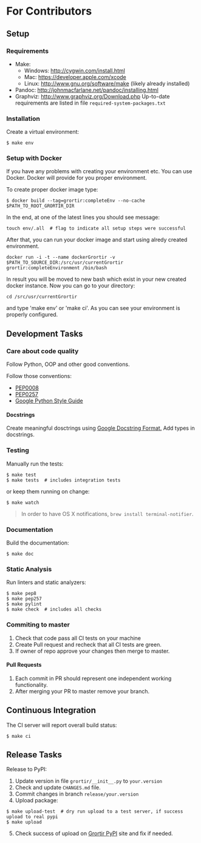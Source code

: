 # For Contributors

## Setup

### Requirements

* Make:
    * Windows: http://cygwin.com/install.html
    * Mac: https://developer.apple.com/xcode
    * Linux: http://www.gnu.org/software/make (likely already installed)
* Pandoc: http://johnmacfarlane.net/pandoc/installing.html
* Graphviz: http://www.graphviz.org/Download.php
Up-to-date requirements are listed in file 
```required-system-packages.txt```

### Installation

Create a virtual environment:

```
$ make env
```

### Setup with Docker
If you have any problems with creating your environment etc. You can use Docker.
Docker will provide for you proper environment.

To create proper docker image type:

```
$ docker build --tag=grortir:completeEnv --no-cache $PATH_TO_ROOT_GRORTIR_DIR
```

In the end, at one of the latest lines you should see message:
```
touch env/.all  # flag to indicate all setup steps were successful
```

After that, you can run your docker image and start using alredy created environment.
```
docker run -i -t --name dockerGrortir -v $PATH_TO_SOURCE_DIR:/src/usr/currentGrortir  grortir:completeEnvironment /bin/bash
```
In result you will be moved to new bash which exist in your new created docker instance.
Now you can go to your directory:
```
cd /src/usr/currentGrortir
```
and type 'make env' or 'make ci'. 
As you can see your environment is properly configured.

## Development Tasks

### Care about code quality

Follow Python, OOP and other good conventions.

Follow those conventions:

* [PEP0008](https://www.python.org/dev/peps/pep-0008/)
* [PEP0257](https://www.python.org/dev/peps/pep-0257/)
* [Google Python Style Guide](https://google.github.io/styleguide/pyguide.html)

#### Docstrings
Create meaningful dosctrings using [Google Docstring Format.](http://sphinxcontrib-napoleon.readthedocs.org/en/latest/example_google.html)
Add types in docstrings.

### Testing

Manually run the tests:

```
$ make test
$ make tests  # includes integration tests
```

or keep them running on change:

```
$ make watch
```

> In order to have OS X notifications, `brew install terminal-notifier`.

### Documentation

Build the documentation:

```
$ make doc
```

### Static Analysis

Run linters and static analyzers:

```
$ make pep8
$ make pep257
$ make pylint
$ make check  # includes all checks
```

### Commiting to master

1. Check that code pass all CI tests on your machine 
2. Create Pull request and recheck that all CI tests are green.
3. If owner of repo approve your changes then merge to master.

#### Pull Requests

1. Each commit in PR should represent one independent working functionality.
2. After merging your PR to master remove your branch.

## Continuous Integration

The CI server will report overall build status:

```
$ make ci
```

## Release Tasks

Release to PyPI:

1. Update version in file `grortir/__init__.py` to `your.version`
2. Check and update `CHANGES.md` file.
3. Commit changes in branch `release/your.version`
4. Upload package:
```
$ make upload-test  # dry run upload to a test server, if success upload to real pypi
$ make upload
```
5. Check success of upload on [Grortir PyPI](https://pypi.python.org/pypi?%3Aaction=pkg_edit&name=Grortir) site and fix if needed.

